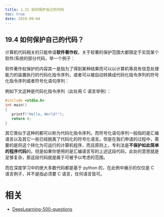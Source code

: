 ```yaml
---
title: 1.21 如何保护自己的代码
toc: true
date: 2019-09-04
---
```


## 19.4 如何保护自己的代码？

计算机代码相关的只能申请**软件著作权**，关于软著的保护范围大都限定于实现某个软件/系统的部分代码，举一个例子：

软件著作权保护的内容其一是指为了得到某种结果而可以以计算机等具有信息处理能力的装置执行的代码化指令序列，或者可以被自动转换成代码化指令序列的符号化指令序列或者符号化语句序列：

例如下文这种是代码化指令序列（此处用 C 语言举例）：

```C
#include <stdio.h>
int main()
{
   printf("Hello, World!");
   return 0;
}
```

其它类似于这种的都可以称为代码化指令序列。而符号化语句序列一般指的是汇编语言以及其它一些已经脱离了代码化的符号化语言。但是在我们申请的过程中，需要的是将这个转化为可运行的计算机程序，而且原则上，专利法是**不保护如此简单的程序代码**的。但是如果你使用的是汇编语言写的上述这段代码，此处的意思就是足够复杂，那这段代码就是属于可被予以考虑的范围。

而在深度学习中的绝大多数代码都是基于 python 的，在此例中展示的仅仅是 C 语言例子，并不是指必须要 C 语言，任何语言皆可。





# 相关

- [DeepLearning-500-questions](https://github.com/scutan90/DeepLearning-500-questions)
